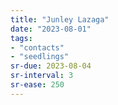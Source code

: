 ```yaml
---
title: "Junley Lazaga"
date: "2023-08-01"
tags:
- "contacts"
- "seedlings"
sr-due: 2023-08-04
sr-interval: 3
sr-ease: 250
---
```


